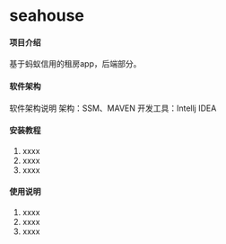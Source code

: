 # seahouse

#### 项目介绍
基于蚂蚁信用的租房app，后端部分。

#### 软件架构
软件架构说明
架构：SSM、MAVEN
开发工具：Intellj IDEA

#### 安装教程

1. xxxx
2. xxxx
3. xxxx

#### 使用说明

1. xxxx
2. xxxx
3. xxxx
